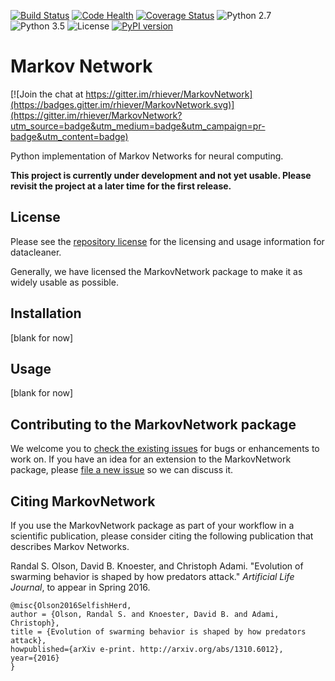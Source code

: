 [![Build Status](https://travis-ci.org/rhiever/MarkovNetwork.svg?branch=master)](https://travis-ci.org/rhiever/MarkovNetwork)
[![Code Health](https://landscape.io/github/rhiever/MarkovNetwork/master/landscape.svg?style=flat)](https://landscape.io/github/rhiever/MarkovNetwork/master)
[![Coverage Status](https://coveralls.io/repos/rhiever/MarkovNetwork/badge.svg?branch=master&service=github)](https://coveralls.io/github/rhiever/MarkovNetwork?branch=master)
![Python 2.7](https://img.shields.io/badge/python-2.7-blue.svg)
![Python 3.5](https://img.shields.io/badge/python-3.5-blue.svg)
![License](https://img.shields.io/badge/license-MIT%20License-blue.svg)
[![PyPI version](https://badge.fury.io/py/MarkovNetwork.svg)](https://badge.fury.io/py/MarkovNetwork)

# Markov Network

[![Join the chat at https://gitter.im/rhiever/MarkovNetwork](https://badges.gitter.im/rhiever/MarkovNetwork.svg)](https://gitter.im/rhiever/MarkovNetwork?utm_source=badge&utm_medium=badge&utm_campaign=pr-badge&utm_content=badge)

Python implementation of Markov Networks for neural computing.

**This project is currently under development and not yet usable. Please revisit the project at a later time for the first release.**

## License

Please see the [repository license](https://github.com/rhiever/MarkovNetwork/blob/master/LICENSE) for the licensing and usage information for datacleaner.

Generally, we have licensed the MarkovNetwork package to make it as widely usable as possible.

## Installation

[blank for now]

## Usage

[blank for now]

## Contributing to the MarkovNetwork package

We welcome you to [check the existing issues](https://github.com/rhiever/MarkovNetwork/issues/) for bugs or enhancements to work on. If you have an idea for an extension to the MarkovNetwork package, please [file a new issue](https://github.com/rhiever/MarkovNetwork/issues/new) so we can discuss it.

## Citing MarkovNetwork

If you use the MarkovNetwork package as part of your workflow in a scientific publication, please consider citing the following publication that describes Markov Networks.

Randal S. Olson, David B. Knoester, and Christoph Adami. "Evolution of swarming behavior is shaped by how predators attack." *Artificial Life Journal*, to appear in Spring 2016.

```
@misc{Olson2016SelfishHerd,
author = {Olson, Randal S. and Knoester, David B. and Adami, Christoph},
title = {Evolution of swarming behavior is shaped by how predators attack},
howpublished={arXiv e-print. http://arxiv.org/abs/1310.6012},
year={2016}
}
```
